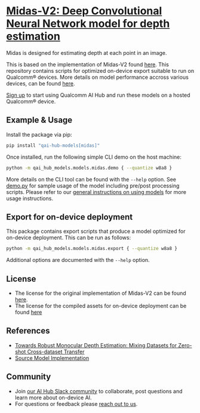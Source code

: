 # [Midas-V2: Deep Convolutional Neural Network model for depth estimation](https://aihub.qualcomm.com/models/midas)

Midas is designed for estimating depth at each point in an image.

This is based on the implementation of Midas-V2 found [here](https://github.com/isl-org/MiDaS). This repository contains scripts for optimized on-device
export suitable to run on Qualcomm® devices. More details on model performance
accross various devices, can be found [here](https://aihub.qualcomm.com/models/midas).

[Sign up](https://myaccount.qualcomm.com/signup) to start using Qualcomm AI Hub and run these models on a hosted Qualcomm® device.




## Example & Usage

Install the package via pip:
```bash
pip install "qai-hub-models[midas]"
```


Once installed, run the following simple CLI demo on the host machine:

```bash
python -m qai_hub_models.models.midas.demo { --quantize w8a8 }
```
More details on the CLI tool can be found with the `--help` option. See
[demo.py](demo.py) for sample usage of the model including pre/post processing
scripts. Please refer to our [general instructions on using
models](../../../#getting-started) for more usage instructions.

## Export for on-device deployment

This package contains export scripts that produce a model optimized for
on-device deployment. This can be run as follows:

```bash
python -m qai_hub_models.models.midas.export { --quantize w8a8 }
```
Additional options are documented with the `--help` option.


## License
* The license for the original implementation of Midas-V2 can be found
  [here](https://github.com/isl-org/MiDaS/blob/master/LICENSE).
* The license for the compiled assets for on-device deployment can be found [here](https://qaihub-public-assets.s3.us-west-2.amazonaws.com/qai-hub-models/Qualcomm+AI+Hub+Proprietary+License.pdf)


## References
* [Towards Robust Monocular Depth Estimation: Mixing Datasets for Zero-shot Cross-dataset Transfer](https://arxiv.org/abs/1907.01341v3)
* [Source Model Implementation](https://github.com/isl-org/MiDaS)



## Community
* Join [our AI Hub Slack community](https://aihub.qualcomm.com/community/slack) to collaborate, post questions and learn more about on-device AI.
* For questions or feedback please [reach out to us](mailto:ai-hub-support@qti.qualcomm.com).
